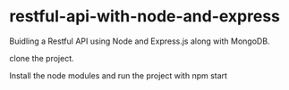 # restful-api-with-node-and-express
Buidling a Restful API using Node and Express.js along with MongoDB.

clone the project.

Install the node modules and run the project with
npm start
